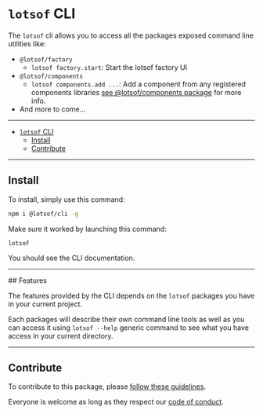 # `lotsof` CLI

The `lotsof` cli allows you to access all the packages exposed command line utilities like:

- `@lotsof/factory`
  - `lotsof factory.start`: Start the lotsof factory UI
- `@lotsof/components`
  - `lotsof components.add ...`: Add a component from any registered components libraries [see @lotsof/components package](https://github.com/lotsofdev/monorepo/tree/master/packages/components) for more info.
- And more to come...

---

- [`lotsof` CLI](#lotsof-cli)
  - [Install](#install)
  - [Contribute](#contribute)

---

## Install

To install, simply use this command:

```sh
npm i @lotsof/cli -g
```

Make sure it worked by launching this command:

```
lotsof
```

You should see the CLI documentation.

---

## Features

The features provided by the CLI depends on the `lotsof` packages you have in your current project.

Each packages will describe their own command line tools as well as you can access it using `lotsof --help` generic command to see what you have access in your current directory.

---

## Contribute

To contribute to this package, please [follow these guidelines](https://github.com/lotsofdev/monorepo/blob/master/CONTRIBUTE.md).

Everyone is welcome as long as they respect our [code of conduct](https://github.com/lotsofdev/monorepo/blob/master/CODEOFCONDUCT.md).
